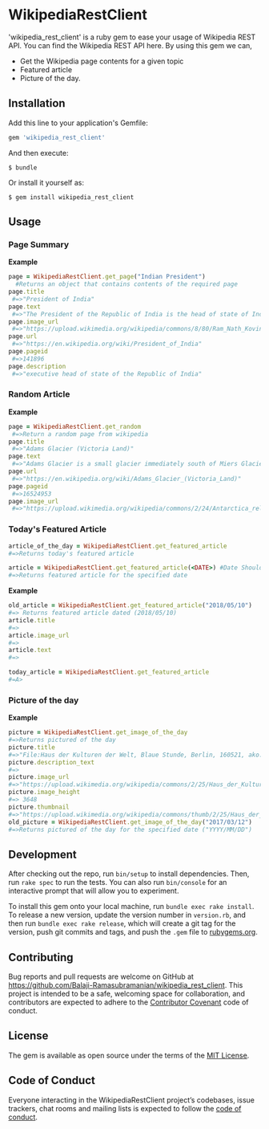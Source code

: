 # WikipediaRestClient

'wikipedia_rest_client' is a ruby gem to ease your usage of Wikipedia REST API. You can find the Wikipedia REST API here. 
By using this gem we can,
- Get the Wikipedia page contents for a given topic
- Featured article
- Picture of the day.

## Installation

Add this line to your application's Gemfile:

```ruby
gem 'wikipedia_rest_client'
```

And then execute:

    $ bundle

Or install it yourself as:

    $ gem install wikipedia_rest_client

## Usage

### Page Summary

**Example**
```ruby
page = WikipediaRestClient.get_page("Indian President")
  #Returns an object that contains contents of the required page
page.title
 #=>"President of India"
page.text
 #=>"The President of the Republic of India is the head of state of India and the commander-in-chief of the Indian Armed Forces."
page.image_url
 #=>"https://upload.wikimedia.org/wikipedia/commons/8/80/Ram_Nath_Kovind_2017.jpg"
page.url 
 #=>"https://en.wikipedia.org/wiki/President_of_India"
page.pageid
 #=>141896
page.description
 #=>"executive head of state of the Republic of India"
```

### Random Article 

**Example**
```ruby
page = WikipediaRestClient.get_random
 #=>Return a random page from wikipedia
page.title
 #=>"Adams Glacier (Victoria Land)"
page.text
 #=>"Adams Glacier is a small glacier immediately south of Miers Glacier in Victoria Land. The heads of Adams and Miers glaciers, both located in the Miers Valley, are separated by a low ridge, and the east end of this ridge is almost completely surrounded by the snouts of the two glaciers, which nearly meet in the bottom of the valley, about 1 mile (1.6 km) above Lake Miers, into which they drain. It was named by the New Zealand Northern Survey Party of the Commonwealth Trans-Antarctic Expedition (1956–58) after Lieutenant Jameson Adams, second in command of the shore party of the British Antarctic Expedition (1907–09), who was one of the men to accompany Ernest Shackleton to within 97 miles (156 km) of the South Pole."
page.url
 #=>"https://en.wikipedia.org/wiki/Adams_Glacier_(Victoria_Land)"
page.pageid
 #=>16524953
page.image_url
 #=>"https://upload.wikimedia.org/wikipedia/commons/2/24/Antarctica_relief_location_map.jpg"

```

### Today's Featured Article

```ruby
article_of_the_day = WikipediaRestClient.get_featured_article
#=>Returns today's featured article

article = WikipediaRestClient.get_featured_article(<DATE>) #Date Should be in YYYY/MM/DD Format
#=>Returns featured article for the specified date
```

**Example**
```ruby
old_article = WikipediaRestClient.get_featured_article("2018/05/10")
#=> Returns featured article dated (2018/05/10)
article.title
#=>
article.image_url
#=>
article.text
#=>

today_article = WikipediaRestClient.get_featured_article
#=A>
```

### Picture of the day

**Example**
```ruby
picture = WikipediaRestClient.get_image_of_the_day
#=>Returns pictured of the day
picture.title
#=>"File:Haus der Kulturen der Welt, Blaue Stunde, Berlin, 160521, ako.jpg"
picture.description_text
#=>
picture.image_url
#=>"https://upload.wikimedia.org/wikipedia/commons/2/25/Haus_der_Kulturen_der_Welt%2C_Blaue_Stunde%2C_Berlin%2C_160521%2C_ako.jpg"
picture.image_height
#=> 3648
picture.thumbnail
#=>"https://upload.wikimedia.org/wikipedia/commons/thumb/2/25/Haus_der_Kulturen_der_Welt%2C_Blaue_Stunde%2C_Berlin%2C_160521%2C_ako.jpg/640px-Haus_der_Kulturen_der_Welt%2C_Blaue_Stunde%2C_Berlin%2C_160521%2C_ako.jpg"
old_picture = WikipediaRestClient.get_image_of_the_day("2017/03/12")
#=>Returns pictured of the day for the specified date ("YYYY/MM/DD")
```

## Development

After checking out the repo, run `bin/setup` to install dependencies. Then, run `rake spec` to run the tests. You can also run `bin/console` for an interactive prompt that will allow you to experiment.

To install this gem onto your local machine, run `bundle exec rake install`. To release a new version, update the version number in `version.rb`, and then run `bundle exec rake release`, which will create a git tag for the version, push git commits and tags, and push the `.gem` file to [rubygems.org](https://rubygems.org).

## Contributing

Bug reports and pull requests are welcome on GitHub at https://github.com/Balaji-Ramasubramanian/wikipedia_rest_client. This project is intended to be a safe, welcoming space for collaboration, and contributors are expected to adhere to the [Contributor Covenant](http://contributor-covenant.org) code of conduct.

## License

The gem is available as open source under the terms of the [MIT License](https://opensource.org/licenses/MIT).

## Code of Conduct

Everyone interacting in the WikipediaRestClient project’s codebases, issue trackers, chat rooms and mailing lists is expected to follow the [code of conduct](https://github.com/Balaji-Ramasubramanian/wikipedia_rest_client/blob/master/CODE_OF_CONDUCT.md).

